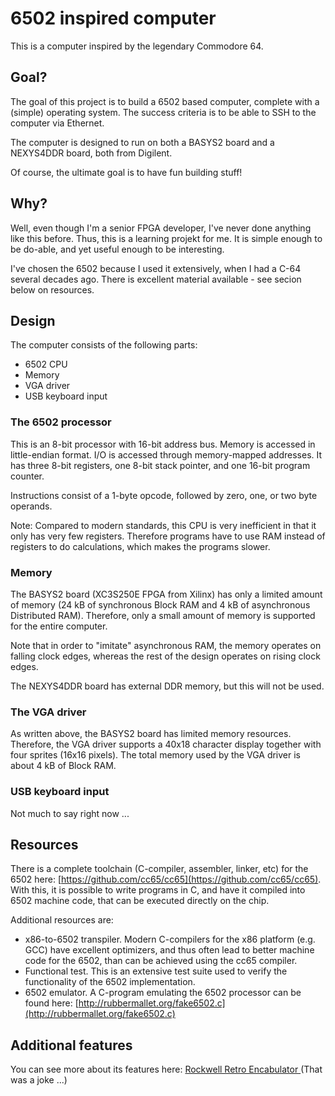 # 6502 inspired computer

This is a computer inspired by the legendary Commodore 64.

## Goal?
The goal of this project is to build a 6502 based computer, complete with a (simple)
operating system. The success criteria is to be able to SSH to the computer
via Ethernet.

The computer is designed to run on both a BASYS2 board and 
a NEXYS4DDR board, both from Digilent.

Of course, the ultimate goal is to have fun building stuff!


## Why?
Well, even though I'm a senior FPGA developer, I've never done anything like
this before. Thus, this is a learning projekt for me.  It is simple enough to
be do-able, and yet useful enough to be interesting.

I've chosen the 6502 because I used it extensively, when I had a C-64 several decades ago.
There is excellent material available - see secion below on resources.


## Design
The computer consists of the following parts:
* 6502 CPU
* Memory
* VGA driver
* USB keyboard input

### The 6502 processor
This is an 8-bit processor with 16-bit address bus.  Memory is accessed in
little-endian format.  I/O is accessed through memory-mapped addresses.
It has three 8-bit registers, one 8-bit stack pointer, and one 16-bit program
counter.

Instructions consist of a 1-byte opcode, followed by zero, one, or two byte
operands.

Note: Compared to modern standards, this CPU is very inefficient in that it
only has very few registers.  Therefore programs have to use RAM instead of
registers to do calculations, which makes the programs slower.


### Memory
The BASYS2 board (XC3S250E FPGA from Xilinx) has only a limited amount of
memory (24 kB of synchronous Block RAM and 4 kB of asynchronous Distributed
RAM).  Therefore, only a small amount of memory is supported for the entire
computer.

Note that in order to "imitate" asynchronous RAM, the memory operates on
falling clock edges, whereas the rest of the design operates on rising clock
edges.

The NEXYS4DDR board has external DDR memory, but this will not be used.


### The VGA driver
As written above, the BASYS2 board has limited memory resources. Therefore, the
VGA driver supports a 40x18 character display together with four sprites (16x16
pixels).
The total memory used by the VGA driver is about 4 kB of Block RAM.


### USB keyboard input
Not much to say right now ...



## Resources
There is a complete toolchain (C-compiler, assembler, linker, etc) for the 6502 here: 
[https://github.com/cc65/cc65](https://github.com/cc65/cc65). With this, it is possible
to write programs in C, and have it compiled into 6502 machine code, that can be executed
directly on the chip.

Additional resources are:
* x86-to-6502 transpiler. Modern C-compilers for the x86 platform (e.g. GCC) have
excellent optimizers, and thus often lead to better machine code for the 6502, than can
be achieved using the cc65 compiler.
* Functional test. This is an extensive test suite used to verify the functionality
of the 6502 implementation.
* 6502 emulator.  A C-program emulating the 6502 processor can be found here:
[http://rubbermallet.org/fake6502.c](http://rubbermallet.org/fake6502.c)


## Additional features
You can see more about its features here: [Rockwell Retro Encabulator
](https://www.youtube.com/watch?v=RXJKdh1KZ0w&t=) (That was a joke ...)

